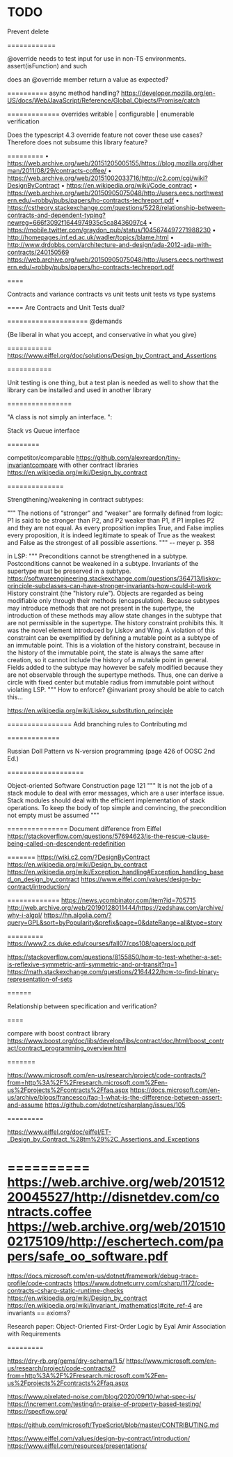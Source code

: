 # TODO

Prevent delete

============

@override needs to test input for use in non-TS environments. assert(isFunction) and such

does an @override member return a value as expected?

==========
async method handling?
<https://developer.mozilla.org/en-US/docs/Web/JavaScript/Reference/Global_Objects/Promise/catch>

=============
overrides
 writable | configurable | enumerable verification

Does the typescript 4.3 override feature not cover these use cases? Therefore does not subsume this
library feature?

=========
 • <https://web.archive.org/web/20151205005155/https://blog.mozilla.org/dherman/2011/08/29/contracts-coffee/>
 • <https://web.archive.org/web/20151002033716/http://c2.com/cgi/wiki?DesignByContract>
 • <https://en.wikipedia.org/wiki/Code_contract>
 • <https://web.archive.org/web/20150905075048/http://users.eecs.northwestern.edu/~robby/pubs/papers/ho-contracts-techreport.pdf>
 • <https://cstheory.stackexchange.com/questions/5228/relationship-between-contracts-and-dependent-typing?newreg=666f3092f1644974935c5ca8436097c4>
 • <https://mobile.twitter.com/graydon_pub/status/1045674497271988230>
 • <http://homepages.inf.ed.ac.uk/wadler/topics/blame.html>
 • <http://www.drdobbs.com/architecture-and-design/ada-2012-ada-with-contracts/240150569>
<https://web.archive.org/web/20150905075048/http://users.eecs.northwestern.edu/~robby/pubs/papers/ho-contracts-techreport.pdf>

====

Contracts and variance
contracts vs unit tests
unit tests vs type systems

====
Are Contracts and Unit Tests dual?

====================
@demands

{Be liberal in what you accept, and conservative in what you give}

===========
<https://www.eiffel.org/doc/solutions/Design_by_Contract_and_Assertions>

===========

Unit testing is one thing, but a test plan is needed as well to show that the library can be installed and used in another library

================

"A class is not simply an interface. ":

Stack vs Queue interface

========

competitor/comparable
<https://github.com/alexreardon/tiny-invariantcompare> with other contract libraries
 <https://en.wikipedia.org/wiki/Design_by_contract>

==============

Strengthening/weakening in contract subtypes:

"""
The notions of “stronger” and “weaker” are formally defined from logic: P1 is said to be
stronger than P2, and P2 weaker than P1, if P1 implies P2 and they are not equal. As every
proposition implies True, and False implies every proposition, it is indeed legitimate to
speak of True as the weakest and False as the strongest of all possible assertions.
""" -- meyer p. 358

in LSP:
"""
Preconditions cannot be strengthened in a subtype.
Postconditions cannot be weakened in a subtype.
Invariants of the supertype must be preserved in a subtype.
 <https://softwareengineering.stackexchange.com/questions/364713/liskov-principle-subclasses-can-have-stronger-invariants-how-could-it-work>
History constraint (the "history rule"). Objects are regarded as being
 modifiable only through their methods (encapsulation). Because subtypes may
 introduce methods that are not present in the supertype, the introduction
 of these methods may allow state changes in the subtype that are not
 permissible in the supertype. The history constraint prohibits this. It
 was the novel element introduced by Liskov and Wing. A violation of this
 constraint can be exemplified by defining a mutable point as a subtype of
 an immutable point. This is a violation of the history constraint, because
 in the history of the immutable point, the state is always the same after
 creation, so it cannot include the history of a mutable point in general.
 Fields added to the subtype may however be safely modified because they are
 not observable through the supertype methods. Thus, one can derive a circle
 with fixed center but mutable radius from immutable point without violating LSP.
"""
How to enforce? @invariant proxy should be able to catch this...

<https://en.wikipedia.org/wiki/Liskov_substitution_principle>

================
Add branching rules to Contributing.md

=============

Russian Doll Pattern vs N-version programming (page 426 of OOSC 2nd Ed.)

===================

Object-oriented Software Construction
 page 121
 """
 It is not the job of a stack module to deal with error messages,
 which are a user interface issue. Stack modules should deal with the
 efficient implementation of stack operations. To keep the body of top
 simple and convincing, the precondition not empty must be assumed
 """

===============
Document difference from Eiffel
<https://stackoverflow.com/questions/57694623/is-the-rescue-clause-being-called-on-descendent-redefinition>

=======
<https://wiki.c2.com/?DesignByContract>
<https://en.wikipedia.org/wiki/Design_by_contract>
<https://en.wikipedia.org/wiki/Exception_handling#Exception_handling_based_on_design_by_contract>
<https://www.eiffel.com/values/design-by-contract/introduction/>

=============
<https://news.ycombinator.com/item?id=705715>
<http://web.archive.org/web/20190128011444/https://zedshaw.com/archive/why-i-algpl/>
<https://hn.algolia.com/?query=GPL&sort=byPopularity&prefix&page=0&dateRange=all&type=story>

=========
<https://www2.cs.duke.edu/courses/fall07/cps108/papers/ocp.pdf>

<https://stackoverflow.com/questions/8155850/how-to-test-whether-a-set-is-reflexive-symmetric-anti-symmetric-and-or-transit?rq=1>
<https://math.stackexchange.com/questions/2164422/how-to-find-binary-representation-of-sets>

======

Relationship between specification and verification?

====

compare with boost contract library
<https://www.boost.org/doc/libs/develop/libs/contract/doc/html/boost_contract/contract_programming_overview.html>

=======

<https://www.microsoft.com/en-us/research/project/code-contracts/?from=http%3A%2F%2Fresearch.microsoft.com%2Fen-us%2Fprojects%2Fcontracts%2Ffaq.aspx>
<https://docs.microsoft.com/en-us/archive/blogs/francesco/faq-1-what-is-the-difference-between-assert-and-assume>
<https://github.com/dotnet/csharplang/issues/105>

=========

<https://www.eiffel.org/doc/eiffel/ET-_Design_by_Contract_%28tm%29%2C_Assertions_and_Exceptions>

==========
<https://web.archive.org/web/20151220045527/http://disnetdev.com/contracts.coffee>
<https://web.archive.org/web/20151002175109/http://eschertech.com/papers/safe_oo_software.pdf>
==========

<https://docs.microsoft.com/en-us/dotnet/framework/debug-trace-profile/code-contracts>
<https://www.dotnetcurry.com/csharp/1172/code-contracts-csharp-static-runtime-checks>
<https://en.wikipedia.org/wiki/Design_by_contract>
<https://en.wikipedia.org/wiki/Invariant_(mathematics)#cite_ref-4>
are invariants == axioms?

Research paper:
 Object-Oriented First-Order Logic by Eyal Amir
 Association with Requirements

=========

<https://dry-rb.org/gems/dry-schema/1.5/>
<https://www.microsoft.com/en-us/research/project/code-contracts/?from=http%3A%2F%2Fresearch.microsoft.com%2Fen-us%2Fprojects%2Fcontracts%2Ffaq.aspx>

<https://www.pixelated-noise.com/blog/2020/09/10/what-spec-is/>
<https://increment.com/testing/in-praise-of-property-based-testing/>
<https://specflow.org/>

<https://github.com/microsoft/TypeScript/blob/master/CONTRIBUTING.md>

<https://www.eiffel.com/values/design-by-contract/introduction/>
<https://www.eiffel.com/resources/presentations/>

